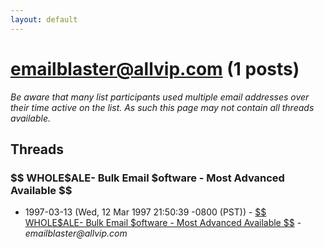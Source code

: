 ```yaml
---
layout: default
---
```


# emailblaster@allvip.com (1 posts)

_Be aware that many list participants used multiple email addresses over their time active on the list. As such this page may not contain all threads available._

## Threads

### $$ WHOLE$ALE- Bulk Email $oftware - Most Advanced Available $$
+ 1997-03-13 (Wed, 12 Mar 1997 21:50:39 -0800 (PST)) - [$$ WHOLE$ALE- Bulk Email $oftware - Most Advanced Available $$](/archive/1997/03/7e0e09d541279e23af44eb301c251fbd2b5b8765bc6aab5d04d41d53857f5051) - _emailblaster@allvip.com_

